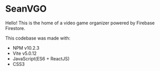 # SeanVGO
Hello! This is the home of a video game organizer powered by Firebase Firestore.

This codebase was made with:
- NPM v10.2.3
- Vite v5.0.12
- JavaScript(ES6 + ReactJS)
- CSS3
